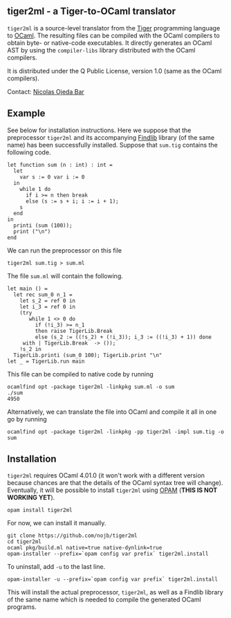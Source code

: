 tiger2ml - a Tiger-to-OCaml translator
----------------------------------------

`tiger2ml` is a source-level translator from the [Tiger][] programming language
to [OCaml][].  The resulting files can be compiled with the OCaml compilers to
obtain byte- or native-code executables.  It directly generates an OCaml AST by
using the `compiler-libs` library distributed with the OCaml compilers.

It is distributed under the Q Public License, version 1.0 (same as the OCaml
compilers).

Contact: [Nicolas Ojeda Bar][]

[Nicolas Ojeda Bar]: n.oje.bar@gmail.com
[Tiger]: http://www.cs.princeton.edu/~appel/modern/ml/
[OCaml]: http://ocaml.org

## Example

See below for installation instructions.  Here we suppose that the preprocessor
`tiger2ml` and its accompanying [Findlib][] library (of the same name) has been
successfully installed.  Suppose that `sum.tig` contains the following code.

    let function sum (n : int) : int =
      let
        var s := 0 var i := 0
      in
        while 1 do
          if i >= n then break
          else (s := s + i; i := i + 1);
        s
      end
    in
      printi (sum (100));
      print ("\n")
    end

We can run the preprocessor on this file

    tiger2ml sum.tig > sum.ml

The file `sum.ml` will contain the following.

    let main () =
      let rec sum_0 n_1 =
        let s_2 = ref 0 in
        let i_3 = ref 0 in
        (try
           while 1 <> 0 do
             if (!i_3) >= n_1
             then raise TigerLib.Break
             else (s_2 := ((!s_2) + (!i_3)); i_3 := ((!i_3) + 1)) done
         with | TigerLib.Break  -> ());
        !s_2 in
      TigerLib.printi (sum_0 100); TigerLib.print "\n"
    let _ = TigerLib.run main

This file can be compiled to native code by running

    ocamlfind opt -package tiger2ml -linkpkg sum.ml -o sum
    ./sum
    4950

Alternatively, we can translate the file into OCaml and compile it all in one go
by running

    ocamlfind opt -package tiger2ml -linkpkg -pp tiger2ml -impl sum.tig -o sum

[Findlib]: http://projects.camlcity.org/projects/findlib.html

## Installation

`tiger2ml` requires OCaml 4.01.0 (it won't work with a different version because
chances are that the details of the OCaml syntax tree will change).  Eventually,
it will be possible to install `tiger2ml` using [OPAM][] (**THIS IS NOT WORKING
YET**).
    
    opam install tiger2ml

For now, we can install it manually.

    git clone https://github.com/nojb/tiger2ml
    cd tiger2ml
    ocaml pkg/build.ml native=true native-dynlink=true
    opam-installer --prefix=`opam config var prefix` tiger2ml.install

To uninstall, add `-u` to the last line.

    opam-installer -u --prefix=`opam config var prefix` tiger2ml.install

This will install the actual preprocessor, `tiger2ml`, as well as a Findlib
library of the same name which is needed to compile the generated OCaml
programs.

[OPAM]: https://opam.ocaml.org

